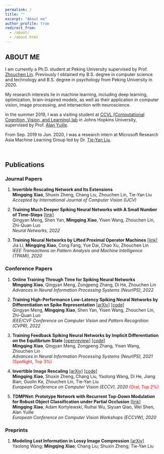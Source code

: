 ```yaml
---
permalink: /
title: ""
excerpt: "About me"
author_profile: true
redirect_from: 
  - /about/
  - /about.html
---
```




ABOUT ME
------
I am currently a Ph.D. student at Peking University supervised by Prof. [Zhouchen Lin](https://zhouchenlin.github.io/). Previously I obtained my B.S. degree in computer science and technology and B.S. degree in psychology from Peking University in 2020.

My research interests lie in machine learning, including deep learning, optimization, brain-inspired models, as well as their application in computer vision, image processing, and intersection with neuroscience.

In the summer 2019, I was a visiting student at [CCVL (Computational Cognition, Vision, and Learning) lab](https://ccvl.jhu.edu/) in Johns Hopkins University, supervised by Prof. [Alan Yuille](http://www.cs.jhu.edu/~ayuille/).

From Sep. 2019 to Jun. 2020, I was a research intern at Microsoft Research Asia Machine Learning Group led by Dr. [Tie-Yan Liu](https://www.microsoft.com/en-us/research/people/tyliu/).

&nbsp;
&nbsp;
&nbsp;
&nbsp;

Publications
------
### Journal Papers

1. **Invertible Rescaling Network and Its Extensions**   
**Mingqing Xiao**, Shuxin Zheng, Chang Liu, Zhouchen Lin, Tie-Yan Liu   
*Accepted by International Journal of Computer Vision (IJCV)*

2. **Training Much Deeper Spiking Neural Networks with A Small Number of Time-Steps** [[link]](https://www.sciencedirect.com/science/article/pii/S0893608022002064)   
Qingyan Meng, Shen Yan, **Mingqing Xiao**, Yisen Wang, Zhouchen Lin, Zhi-Quan Luo   
*Neural Networks, 2022*

3. **Training Neural Networks by Lifted Proximal Operator Machines** [[link]](https://ieeexplore.ieee.org/document/9311864)   
Jia Li, **Mingqing Xiao**, Cong Fang, Yue Dai, Chao Xu, Zhouchen Lin   
*IEEE Transactions on Pattern Analysis and Machine Intelligence (TPAMI), 2020*

### Conference Papers

1. **Online Training Through Time for Spiking Neural Networks**   
**Mingqing Xiao**, Qingyan Meng, Zongpeng Zhang, Di He, Zhouchen Lin   
*Advances in Neural Information Processing Systems (NeurIPS), 2022*

2. **Training High-Performance Low-Latency Spiking Neural Networks by Differentiation on Spike Representation** [[arXiv]](https://arxiv.org/abs/2205.00459) [[code]](https://github.com/qymeng94/DSR)   
Qingyan Meng, **Mingqing Xiao**, Shen Yan, Yisen Wang, Zhouchen Lin, Zhi-Quan Luo   
*IEEE/CVF Conference on Computer Vision and Pattern Recognition (CVPR), 2022*   

3. **Training Feedback Spiking Neural Networks by Implicit Differentiation on the Equilibrium State** [[openreview]](https://openreview.net/forum?id=f2Llmm_z5Sm) [[code]](https://github.com/pkuxmq/IDE-FSNN)   
**Mingqing Xiao**, Qingyan Meng, Zongpeng Zhang, Yisen Wang, Zhouchen Lin   
*Advances in Neural Information Processing Systems (NeurIPS), 2021* <font color=red>(Spotlight, Top 3%)</font>   

4. **Invertible Image Rescaling** [[arXiv]](https://arxiv.org/abs/2005.05650) [[code]](https://github.com/pkuxmq/Invertible-Image-Rescaling)   
**Mingqing Xiao**, Shuxin Zheng, Chang Liu, Yaolong Wang, Di He, Jiang Bian, Guolin Ke, Zhouchen Lin, Tie-Yan Liu   
*European Conference on Computer Vision (ECCV), 2020* <font color=red>(Oral, Top 2%)</font>

5. **TDMPNet: Prototype Network with Recurrent Top-Down Modulation for Robust Object Classification under Partial Occlusion** [[link]](https://openreview.net/forum?id=v_KSmk9B5kt)   
**Mingqing Xiao**, Adam Kortylewski, Ruihai Wu, Siyuan Qiao, Wei Shen, Alan Yuille   
*European Conference on Computer Vision Workshops (ECCVW), 2020*

### Preprints

1. **Modeling Lost Information in Lossy Image Compression** [[arXiv]](https://arxiv.org/abs/2006.11999)   
Yaolong Wang; **Mingqing Xiao**; Chang Liu; Shuxin Zheng; Tie-Yan Liu
